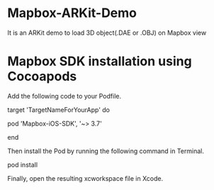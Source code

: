# Mapbox-ARKit-Demo
It is an ARKit demo to load 3D object(.DAE or .OBJ) on Mapbox view

# Mapbox SDK installation using Cocoapods
Add the following code to your Podfile.

target 'TargetNameForYourApp' do

  pod 'Mapbox-iOS-SDK', '~> 3.7'
  
end

Then install the Pod by running the following command in Terminal.

  pod install
  
Finally, open the resulting xcworkspace file in Xcode.
